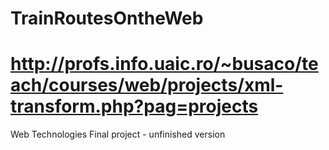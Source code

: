 # TrainRoutesOntheWeb
# http://profs.info.uaic.ro/~busaco/teach/courses/web/projects/xml-transform.php?pag=projects

Web Technologies Final project - unfinished version
